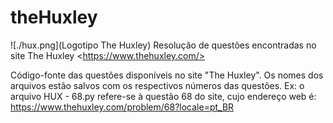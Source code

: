 # theHuxley
![./hux.png](Logotipo The Huxley) Resolução de questões encontradas no site The Huxley &lt;https://www.thehuxley.com/>

Código-fonte das questões disponíveis no site "The Huxley".
Os nomes dos arquivos estão salvos com os respectivos números das questões.
Ex: o arquivo HUX - 68.py refere-se à questão 68 do site, cujo endereço web é: https://www.thehuxley.com/problem/68?locale=pt_BR
